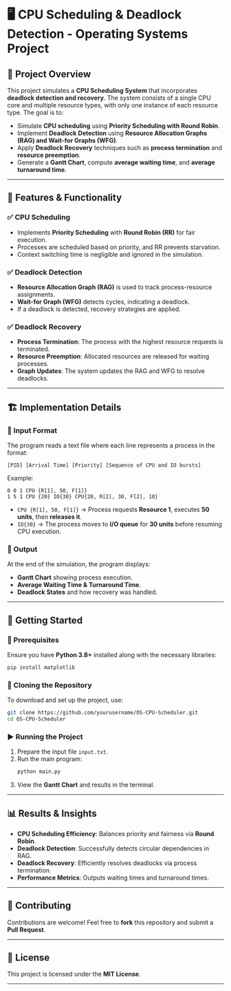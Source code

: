 # 🖥️ CPU Scheduling & Deadlock Detection - Operating Systems Project

## 📌 Project Overview
This project simulates a **CPU Scheduling System** that incorporates **deadlock detection and recovery**. The system consists of a single CPU core and multiple resource types, with only one instance of each resource type. The goal is to:
- Simulate **CPU scheduling** using **Priority Scheduling with Round Robin**.
- Implement **Deadlock Detection** using **Resource Allocation Graphs (RAG) and Wait-for Graphs (WFG)**.
- Apply **Deadlock Recovery** techniques such as **process termination** and **resource preemption**.
- Generate a **Gantt Chart**, compute **average waiting time**, and **average turnaround time**.

---
## 📂 Features & Functionality

### ✅ CPU Scheduling
- Implements **Priority Scheduling** with **Round Robin (RR)** for fair execution.
- Processes are scheduled based on priority, and RR prevents starvation.
- Context switching time is negligible and ignored in the simulation.

### ✅ Deadlock Detection
- **Resource Allocation Graph (RAG)** is used to track process-resource assignments.
- **Wait-for Graph (WFG)** detects cycles, indicating a deadlock.
- If a deadlock is detected, recovery strategies are applied.

### ✅ Deadlock Recovery
- **Process Termination**: The process with the highest resource requests is terminated.
- **Resource Preemption**: Allocated resources are released for waiting processes.
- **Graph Updates**: The system updates the RAG and WFG to resolve deadlocks.

---
## 🏗️ Implementation Details
### 📌 Input Format
The program reads a text file where each line represents a process in the format:
```text
[PID] [Arrival Time] [Priority] [Sequence of CPU and IO bursts]
```
Example:
```text
0 0 1 CPU {R[1], 50, F[1]}   
1 5 1 CPU {20} IO{30} CPU{20, R[2], 30, F[2], 10}
```
- `CPU {R[1], 50, F[1]}` → Process requests **Resource 1**, executes **50 units**, then **releases it**.
- `IO{30}` → The process moves to **I/O queue** for **30 units** before resuming CPU execution.

### 📌 Output
At the end of the simulation, the program displays:
- **Gantt Chart** showing process execution.
- **Average Waiting Time & Turnaround Time**.
- **Deadlock States** and how recovery was handled.

---
## 🚀 Getting Started

### 🔧 Prerequisites
Ensure you have **Python 3.8+** installed along with the necessary libraries:
```sh
pip install matplotlib
```

### 📂 Cloning the Repository
To download and set up the project, use:
```sh
git clone https://github.com/yourusername/OS-CPU-Scheduler.git
cd OS-CPU-Scheduler
```

### ▶️ Running the Project
1. Prepare the input file `input.txt`.
2. Run the main program:
   ```sh
   python main.py
   ```
3. View the **Gantt Chart** and results in the terminal.

---
## 📊 Results & Insights
- **CPU Scheduling Efficiency**: Balances priority and fairness via **Round Robin**.
- **Deadlock Detection**: Successfully detects circular dependencies in RAG.
- **Deadlock Recovery**: Efficiently resolves deadlocks via process termination.
- **Performance Metrics**: Outputs waiting times and turnaround times.

---
## 🤝 Contributing
Contributions are welcome! Feel free to **fork** this repository and submit a **Pull Request**.

---
## 📜 License
This project is licensed under the **MIT License**.

---
